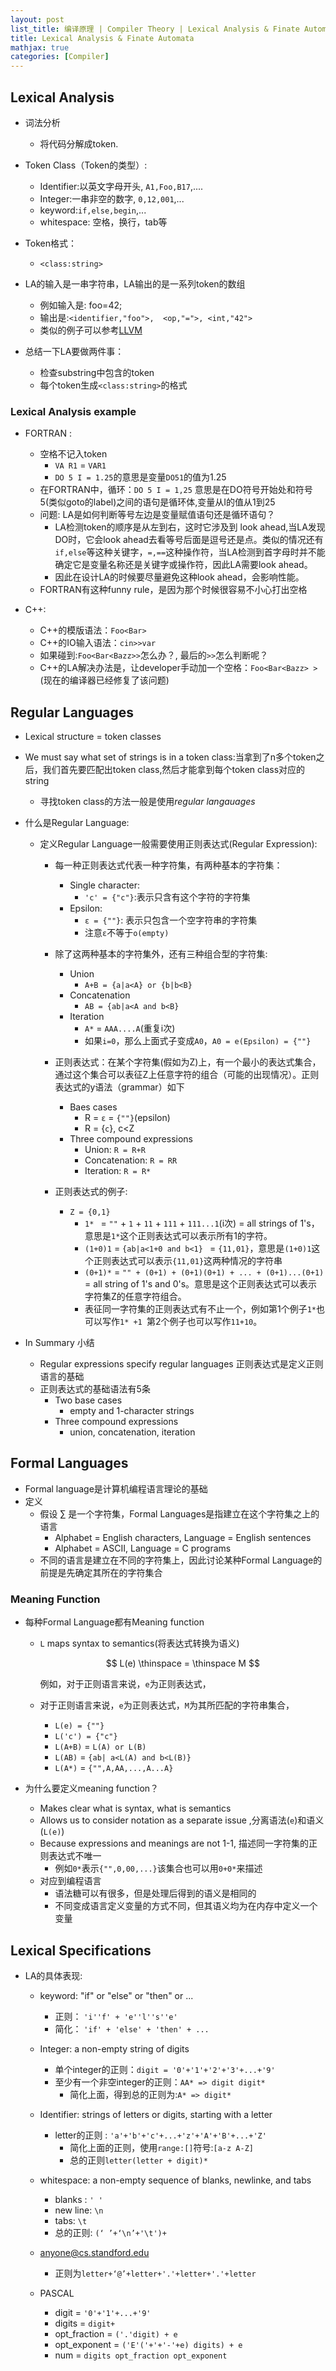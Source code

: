 ```yaml
---
layout: post
list_title: 编译原理 | Compiler Theory | Lexical Analysis & Finate Automata
title: Lexical Analysis & Finate Automata
mathjax: true
categories: [Compiler]
---
```


## Lexical Analysis

- 词法分析
    - 将代码分解成token.
- Token Class（Token的类型）: 
	- Identifier:以英文字母开头, `A1,Foo,B17`,....
	- Integer:一串非空的数字, `0,12,001`,...
	- keyword:`if,else,begin`,...
	- whitespace: 空格，换行，tab等
	
- Token格式：
    - `<class:string>`

- LA的输入是一串字符串，LA输出的是一系列token的数组
	- 例如输入是: foo=42;
	- 输出是:`<identifier,"foo">,	<op,"=">, <int,"42">`
    - 类似的例子可以参考[LLVM](http://akadealloc.github.io/blog/2013/03/20/LLVM-1.html)

- 总结一下LA要做两件事：
	- 检查substring中包含的token
	- 每个token生成`<class:string>`的格式 


###  Lexical Analysis example

- FORTRAN :
    - 空格不记入token
	    -  `VA R1` = `VAR1`
        - `DO 5 I = 1.25`的意思是变量`DO51`的值为1.25
	- 在FORTRAN中，循环：`DO 5 I = 1,25` 意思是在DO符号开始处和符号5(类似goto的label)之间的语句是循环体,变量从I的值从1到25 
	- 问题: LA是如何判断等号左边是变量赋值语句还是循环语句？
	    - LA检测token的顺序是从左到右，这时它涉及到 look ahead,当LA发现DO时，它会look ahead去看等号后面是逗号还是点。类似的情况还有`if,else`等这种关键字，`=,==`这种操作符，当LA检测到首字母时并不能确定它是变量名称还是关键字或操作符，因此LA需要look ahead。
	    - 因此在设计LA的时候要尽量避免这种look ahead，会影响性能。
	- FORTRAN有这种funny rule，是因为那个时候很容易不小心打出空格

- C++: 
	- C++的模版语法：`Foo<Bar>` 
	- C++的IO输入语法：`cin>>var`
	- 如果碰到:`Foo<Bar<Bazz>>`怎么办？, 最后的`>>`怎么判断呢？
	- C++的LA解决办法是，让developer手动加一个空格：`Foo<Bar<Bazz> >`(现在的编译器已经修复了该问题)

## Regular Languages

- Lexical structure = token classes
- We must say what set of strings is in a token class:当拿到了n多个token之后，我们首先要匹配出token class,然后才能拿到每个token class对应的string
	- 寻找token class的方法一般是使用<em>regular langauages</em>

- 什么是Regular Language:
	- 定义Regular Language一般需要使用正则表达式(Regular Expression):
		- 每一种正则表达式代表一种字符集，有两种基本的字符集：
			- Single character: 
				- `'c' = {"c"}`:表示只含有这个字符的字符集
			- Epsilon: 
				- `ε = {""}`: 表示只包含一个空字符串的字符集
				- 注意`ε`不等于`o(empty)`

		- 除了这两种基本的字符集外，还有三种组合型的字符集:
			- Union
				- `A+B = {a|a<A} or {b|b<B}`
			- Concatenation
				- `AB = {ab|a<A and b<B}`
			- Iteration
				- `A*` = `AAA....A`(重复i次)
				- 如果`i=0`，那么上面式子变成`A0`，`A0 = e(Epsilon) = {""}` 
				
		- 正则表达式：在某个字符集(假如为Z)上，有一个最小的表达式集合，通过这个集合可以表征Z上任意字符的组合（可能的出现情况）。正则表达式的y语法（grammar）如下
			- Baes cases
				- R = `ε` = `{""}`(epsilon)
				- R = {`c`}, c<Z
			- Three compound expressions
				- Union:  `R = R+R`
				- Concatenation: `R = RR`
				- Iteration: `R = R*`
			
		- 正则表达式的例子:
			- `Z = {0,1}`
				- `1* ` = `""` + `1` + `11` + `111` + `111...1`(i次) = all strings of 1's，意思是`1*`这个正则表达式可以表示所有1的字符。
				- `(1+0)1`  = `{ab|a<1+0 and b<1} ` = `{11,01}`，意思是`(1+0)1`这个正则表达式可以表示`{11,01}`这两种情况的字符串
				- `(0+1)*` = `"" + (0+1) + (0+1)(0+1) + ... + (0+1)...(0+1) ` = all string of 1's and 0's。意思是这个正则表达式可以表示字符集Z的任意字符组合。
				- 表征同一字符集的正则表达式有不止一个，例如第1个例子`1*`也可以写作`1* +1 `第2个例子也可以写作`11+10`。
- In Summary 小结
	- Regular expressions specify regular languages 正则表达式是定义正则语言的基础
	- 正则表达式的基础语法有5条
		- Two base cases
			- empty and 1-character strings
		- Three compound expressions
			- union, concatenation, iteration 


## Formal Languages

- Formal language是计算机编程语言理论的基础
- 定义
	- 假设 $\sum$ 是一个字符集，Formal Languages是指建立在这个字符集之上的语言
		- Alphabet = English characters, Language = English sentences
		- Alphabet = ASCII, Language = C programs
	- 不同的语言是建立在不同的字符集上，因此讨论某种Formal Language的前提是先确定其所在的字符集合

### Meaning Function

- 每种Formal Language都有Meaning function
	- `L` maps syntax to semantics(将表达式转换为语义)

		$$
		L(e) \thinspace = \thinspace M 
		$$

		例如，对于正则语言来说，`e`为正则表达式，
		
	- 对于正则语言来说，`e`为正则表达式，`M`为其所匹配的字符串集合，
		- `L(e) = {""}`
		- `L('c') = {"c"}`
		- `L(A+B)` = `L(A) or L(B)`
		- `L(AB)` = `{ab| a<L(A) and b<L(B)}`
		- `L(A*)` = `{"",A,AA,...,A...A}`
		
- 为什么要定义meaning function？
	- Makes clear what is syntax, what is semantics
	- Allows us to consider notation as a separate issue ,分离语法(`e`)和语义(`L(e)`)
	- Because expressions and meanings are not 1-1, 描述同一字符集的正则表达式不唯一
		- 例如`0*`表示`{"",0,00,...}`该集合也可以用`0+0*`来描述
	- 对应到编程语言
		- 语法糖可以有很多，但是处理后得到的语义是相同的
		- 不同变成语言定义变量的方式不同，但其语义均为在内存中定义一个变量
			
## Lexical Specifications

- LA的具体表现:
	- keyword: "if" or "else" or "then" or ...
		- 正则： `'i''f' + 'e''l''s''e'`
		- 简化： `'if' + 'else' + 'then' + ...`
	
	- Integer: a non-empty string of digits
		- 单个integer的正则：`digit = '0'+'1'+'2'+'3'+...+'9'`
		- 至少有一个非空integer的正则：`AA* => digit digit*`
			- 简化上面，得到总的正则为:`A* => digit*`
	
	- Identifier: strings of letters or digits, starting with a letter
		- letter的正则 : `'a'+'b'+'c'+...+'z'+'A'+'B'+...+'Z'`
			- 简化上面的正则，使用`range:[]`符号:`[a-z A-Z]`
			- 总的正则`letter(letter + digit)* ` 

	- whitespace: a non-empty sequence of blanks, newlinke, and tabs
		- blanks : `' ' `
		- new line: `\n`
		- tabs: `\t`
		- 总的正则: `(‘ ’+‘\n’+'\t')+`

	- anyone@cs.standford.edu	
		- 正则为`letter+‘@’+letter+'.'+letter+'.'+letter`
		
	- PASCAL
		- digit = `'0'+'1'+...+'9'`
		- digits = `digit+`
		- opt_fraction = `('.'digit) + e`
		- opt_exponent = `('E'('+'+'-'+e) digits) + e`
		- num = `digits opt_fraction opt_exponent`


